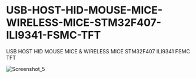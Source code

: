 # USB-HOST-HID-MOUSE-MICE-WIRELESS-MICE-STM32F407-ILI9341-FSMC-TFT
USB HOST HID MOUSE MICE &amp; WIRELESS MICE STM32F407 ILI9341 FSMC TFT



![Screenshot_5](https://github.com/offpic/USB-HOST-HID-MOUSE-MICE-WIRELESS-MICE-STM32F407-ILI9341-FSMC-TFT/assets/31142397/b7026d5a-60c8-4fd7-8306-71ff552c0077)
